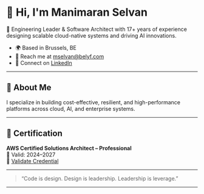 # 👋 Hi, I'm Manimaran Selvan

🚀 Engineering Leader & Software Architect with 17+ years of experience designing scalable cloud-native systems and driving AI innovations.

- 🌍 Based in Brussels, BE
- 📧 Reach me at [mselvan@belyf.com](mailto:mselvan@belyf.com)
- 🔗 Connect on [LinkedIn](https://linkedin.com/in/maniselvan)

---

## 🧠 About Me

I specialize in building cost-effective, resilient, and high-performance platforms across cloud, AI, and enterprise systems.

---

## 🏅 Certification

**AWS Certified Solutions Architect – Professional**  
📅 Valid: 2024–2027  
🔗 [Validate Credential](https://cp.certmetrics.com/amazon/en/public/verify/credential/e478210227fd46fdaccc48b5e403dba0)

---

> “Code is design. Design is leadership. Leadership is leverage.”

---
